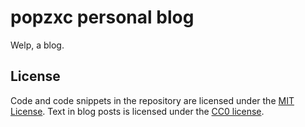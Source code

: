# popzxc personal blog

Welp, a blog.

## License

Code and code snippets in the repository are licensed under the [MIT License](LICENSE).
Text in blog posts is licensed under the [CC0 license](https://creativecommons.org/public-domain/cc0/).
